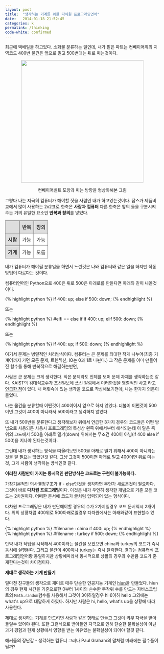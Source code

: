 ```yaml
---
layout: post
title:  "생각하는 기계를 위한 다차원 프로그래밍언어"
date:   2014-01-18 21:52:45
categories: k
permalink: /thinking
code-white: confirmed
---
```

<style type="text/css">
table.gridtable {
	color:#333333;
	border-width: 1px;
	border-color: #666666;
	border-collapse: collapse;
}
table.gridtable th {
	border-width: 1px;
	padding: 8px;
	border-style: solid;
	border-color: #666666;
	background-color: #dedede;
}
table.gridtable td {
	border-width: 1px;
	padding: 8px;
	border-style: solid;
	border-color: #666666;
	background-color: #ffffff;
}
</style>

최근에 택배일을 하고있다. 소화물 분류하는 일인데, 내가 맡은 파트는 컨베이어위의 지역코드 400번 물건은 앞으로 밀고 500번대는 뒤로 미는것이다.

<center>
<img src="http://farm6.staticflickr.com/5491/12104211285_df0ae0f6d2_z.jpg" width="400">

컨베이어벨트 모양과 미는 방향을 형상화해본 그림
</center>

그렇다 나는 지극히 컴퓨터가 해야할 짓을 사람인 내가 하고있는것이다. 잡스가 제품비교에서 많이 사용하는 2x2표로 한축은 **사람과 컴퓨터** 다른 한축은 앞의 둘을 구분시켜주는 거의 유일한 요소인 **반복과 창의**를 넣었다.


<center><table class="gridtable">
<tr>
	<th></th><th>반복</th><th>창의</th>
</tr>
<tr>
	<th>시람</th><td>가능</td><td>가능</td>
</tr>
<tr>
	<th>기계</th><td>가능</td><td>모름</td>
</tr>
</table></center>

내가 컴퓨터가 해야될 분류일을 하면서 느낀것은 나와 컴퓨터와 같은 일을 하지만 작동방법이 다르다는 것이다.

컴퓨터언어인 Python으로 400은 위로 500은 아래로를 만들다면 아래와 같이 나올것이다.

{% highlight python %}
if 400:
  up;
else if 500:
  down;
{% endhighlight %}

또는

{% highlight python %}
#elfi == else if
if 400:
  up;
elif 500:
  down;
{% endhighlight %}

또는

{% highlight python %}
if 400:
  up;
if 500:
  down;
{% endhighlight %}

여기서 문제는 병렬적인 처리방식이다. 컴퓨터는 큰 문제를 최대한 작게 나누어(최종 기계어까지 가면 모든 문제, 트렌젝션, IO는 0과 1로 나뉜다.) 그 작은 문제를 이미 만들어진 함수를 통해 반복적으로 해결하는반면, 

사람은 큰 문제는 크게 생각한다. 작은 문제라도 전체를 보며 문제 자체를 생각하는것 같다. KAIST의 김대식교수가 조선일보에 쓰신 칼럼에서 이러한것을 병렬적인 사고 라고 [언급한 적](http://m.chosun.com/article.html?contid=2012112602451)이 있다. 내 머릿속에 있는 생각을 코드로 작성해보기전에, 나는 한가지 의문이 들었다.

나는 물건을 분류할때 어떤것이 400이어서 앞으로 하지 않았다. 더불어 어떤것이 500이면 그것이 400이 아니라서 500이라고 생각하지 않았다.

또 내가 500번을 분류한다고 생각해보자 위에서 언급한 3가지 경우의 코드들은 어떤 방법으로 사용되든 사용시 프로그래밍의 특성상 왼쪽 위에서부터 해석되는데 이 말은 즉 위의 코드에서 500을 아래로 밀기(down) 위해서는 무조건 400이 아님(if 400 else if 500)을 지나야 된다는것이다. 

그런데 내가 생각하는 방식을 떠올려보면 500을 아래로 밀기 위해서 400이 아니라는것을 알 필요는 없었던것 같다. 그냥 그것이 500이면 아래로 밀고 400이면 위로 미는것, 그게 사람이 생각하는 방식인것 같다.

**이러한 사람만이 가지는 동시적인 판단방식은 코드로는 구현이 불가능하다.**

가장기본적인 의사결정구조가 if - else인것을 생각하면 무언가 새로운것이 필요하다. 그것이 바로 **다차원 프로그래밍**이다. 이것은 내가 우연히 생각한 개념으로 기존 모든 코드는 2차원이다. 어떠한 문서에 코드가 글처럼 입력되어 있는 형식이다.

다차원 프로그래밍은 내가 판단해야할 경우의 수가 2가지일경우 코드 문서역시 2개이다. 위의 상황처럼 400위로 500아래로일경우 다차원에서는 아래와같이 표현할수 있다.

{% highlight python %}
#filename : china
if 400:
  up;
{% endhighlight %}<br>
{% highlight python %}
#filename : turkey
if 500:
  down;
{% endhighlight %}

만약 내가 작업을 시작해서 400이라는 물건을 보았으면 china와 turkey의 코드가 즉시 동시에 실행된다. 그리고 물건이 400이나 turkey는 즉시 탈락한다. 결과는 컴퓨터식 프로그래밍언어랑 동일하지만 상황에따라서 동시적으로 상활의 경우의 수만큼 코드가 존재한다는것이 차이점이다.

**제대로 생각하는 기계 만들기**

얼마전 친구들의 생각으로 재미로 매우 단순한 인공지능 기계인 [hiun](http://www.openhiun.comj/hiun)을 만들었다. hiun의 경우 현재 시간을 기준으로한 0부터 1사이의 순수한 무작위 수를 만드는 자바스크립트의 `Math.random`함수를 사용해서 그것이 3이하일경우 hi 6이하 hello 그외에는 what's up으로 대답하게 하였다. 하지만 사람은 hi, hello, what's up을 상황에 따라 사용한다.  

제대로 생각하는 기계를 만드려면 사람과 같은 형태로 만들고 그것이 외부 자극을 받아들일수 있어야 된다. 또한 그런식으로 받아들인 자극으로 인해 단순한 불확실성이 아닌 과거 경험과 현재 상황에서 영향을 받는 이유있는 불확실성이 되어야 할것 같다.












해커들의 장난감 - 생각하는 컴퓨터 그러나 Paul Graham의 말처럼 미래에는 필수품이 될까?
